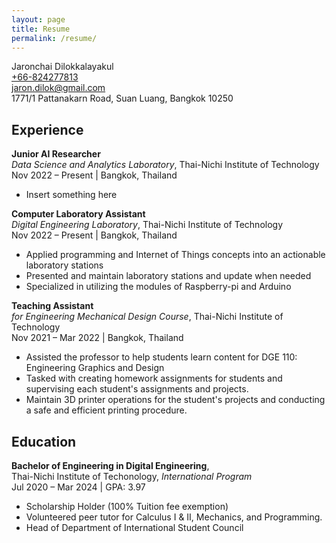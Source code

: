 ```yaml
---
layout: page
title: Resume
permalink: /resume/
---
```


Jaronchai Dilokkalayakul\
[+66-824277813][tel]\
[jaron.dilok@gmail.com][mail]\
1771/1 Pattanakarn Road, Suan Luang, Bangkok 10250

[tel]: tel:+66824277813
[mail]: mailto:jaron.dilok@gmail.com

## Experience

**Junior AI Researcher**\
*Data Science and Analytics Laboratory*,
Thai-Nichi Institute of Technology\
Nov 2022 – Present | Bangkok, Thailand

- Insert something here

**Computer Laboratory Assistant**\
*Digital Engineering Laboratory*,
Thai-Nichi Institute of Technology\
Nov 2022 – Present | Bangkok, Thailand

- Applied programming and Internet of Things concepts into an actionable laboratory stations
- Presented and maintain laboratory stations and update when needed
- Specialized in utilizing the modules of Raspberry-pi and Arduino

**Teaching Assistant**\
*for Engineering Mechanical Design Course*,
Thai-Nichi Institute of Technology\
Nov 2021 – Mar 2022 | Bangkok, Thailand

- Assisted the professor to help students learn content for DGE 110: Engineering Graphics and Design
- Tasked with creating homework assignments for students and supervising each student's assignments and projects.
- Maintain 3D printer operations for the student's projects and conducting a safe and efficient printing procedure.

## Education

**Bachelor of Engineering in Digital Engineering**,\
Thai-Nichi Institute of Techonology, *International Program*\
Jul 2020 – Mar 2024 | GPA: 3.97

- Scholarship Holder (100% Tuition fee exemption)
- Volunteered peer tutor for Calculus I & II, Mechanics, and Programming.
- Head of Department of International Student Council

